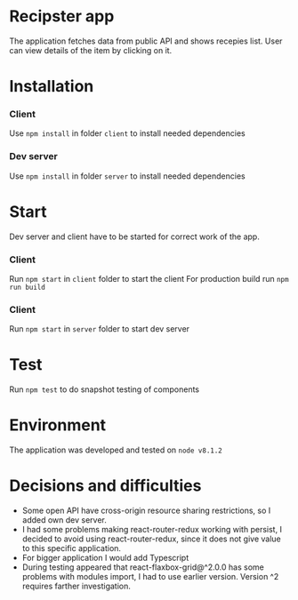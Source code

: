 # Recipster app
The application fetches data from public API and shows recepies list. User can view details of the item by clicking on it.

# Installation

### Client
Use `npm install` in folder `client` to install needed dependencies 

### Dev server
Use `npm install` in folder `server` to install needed dependencies 

# Start

Dev server and client have to be started for correct work of the app.

### Client
Run `npm start` in `client` folder to start the client
For production build run `npm run build`

### Client
Run `npm start` in `server` folder to start dev server

# Test

Run `npm test` to do snapshot testing of components

# Environment

The application was developed and tested on `node v8.1.2`
 
# Decisions and difficulties

- Some open API have cross-origin resource sharing restrictions, so I added own dev server.
- I had some problems making react-router-redux working with persist, I decided to avoid using react-router-redux, since it does not give value to this specific application.
- For bigger application I would add Typescript
- During testing appeared that react-flaxbox-grid@^2.0.0 has some problems with modules import, I had to use earlier version. Version ^2 requires farther investigation.  
